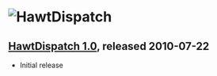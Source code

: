 ![HawtDispatch][logo]
===============
[logo]: http://hawtdispatch.fusesource.org/images/project-logo.png

[HawtDispatch 1.0][1_0], released 2010-07-22
-------------------------------------------
[1_0]: http://hawtdb.fusesource.org/maven/1.0

* Initial release